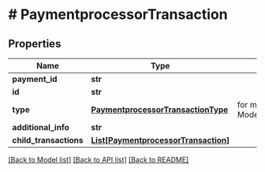 # # PaymentprocessorTransaction


## Properties 


Name | Type | Description | Notes
------------ | ------------- | ------------- | -------------
**payment_id**| **str** |   |
**id**| **str** |   |
**type**| [**PaymentprocessorTransactionType**](PaymentprocessorTransactionType.md) |  for more information please, see Model/PaymentprocessorTransactionType.php  | [optional]
**additional_info**| **str** |   | [optional]
**child_transactions**| [**List[PaymentprocessorTransaction]**](PaymentprocessorTransaction.md) |   | [optional]


[[Back to Model list]](../../README.md#models) [[Back to API list]](../../README.md#endpoints) [[Back to README]](../../README.md)

